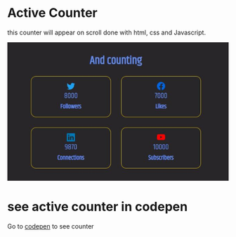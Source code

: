 # Active Counter

this counter will appear on scroll done with html, css and Javascript.

![active counter](./activeCounter.jpg)

# see active counter in codepen
Go to [codepen](https://codepen.io/donnymz/pen/JjvJvXd) to see counter


